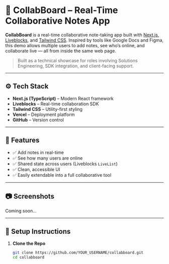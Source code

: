 # 📝 CollabBoard – Real-Time Collaborative Notes App

**CollabBoard** is a real-time collaborative note-taking app built with [Next.js](https://nextjs.org/), [Liveblocks](https://liveblocks.io/), and [Tailwind CSS](https://tailwindcss.com/). Inspired by tools like Google Docs and Figma, this demo allows multiple users to add notes, see who’s online, and collaborate live — all from inside the same web page.

> Built as a technical showcase for roles involving Solutions Engineering, SDK integration, and client-facing support.

---

## ⚙️ Tech Stack

- **Next.js (TypeScript)** – Modern React framework
- **Liveblocks** – Real-time collaboration SDK
- **Tailwind CSS** – Utility-first styling
- **Vercel** – Deployment platform
- **GitHub** – Version control

---

## 🚀 Features

- ✅ Add notes in real-time
- ✅ See how many users are online
- ✅ Shared state across users (Liveblocks `LiveList`)
- ✅ Clean, accessible UI
- ✅ Easily extendable into a full collaborative tool

---

## 📷 Screenshots

Coming soon...

---

## 🔧 Setup Instructions

1. **Clone the Repo**
   ```bash
   git clone https://github.com/YOUR_USERNAME/collabboard.git
   cd collabboard
